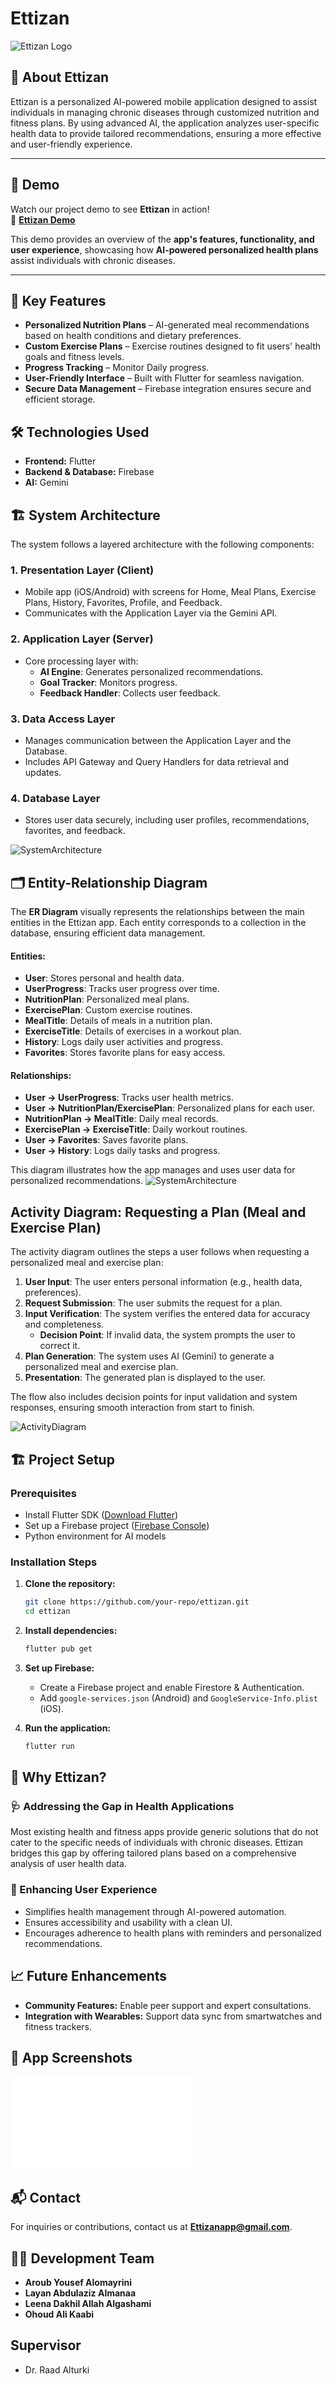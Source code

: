 # Ettizan

![Ettizan Logo](images/Ettizan_logo_enhanced22.png)  

## 📌 About Ettizan  
Ettizan is a personalized AI-powered mobile application designed to assist individuals in managing chronic diseases through customized nutrition and fitness plans. By using advanced AI, the application analyzes user-specific health data to provide tailored recommendations, ensuring a more effective and user-friendly experience.

---

## 🎥 Demo  

Watch our project demo to see **Ettizan** in action!  
🔗 **[Ettizan Demo](https://drive.google.com/file/d/1URw75cFvuwYuPpdC8lyA23Tu7zW9y0wQ/view?usp=sharing)**  

This demo provides an overview of the **app's features, functionality, and user experience**, showcasing how **AI-powered personalized health plans** assist individuals with chronic diseases.  

---
## 🎯 Key Features  
- **Personalized Nutrition Plans** – AI-generated meal recommendations based on health conditions and dietary preferences.  
- **Custom Exercise Plans** – Exercise routines designed to fit users' health goals and fitness levels.  
- **Progress Tracking** – Monitor Daily progress.  
- **User-Friendly Interface** – Built with Flutter for seamless navigation.  
- **Secure Data Management** – Firebase integration ensures secure and efficient storage.  
 

## 🛠️ Technologies Used  
- **Frontend:** Flutter  
- **Backend & Database:** Firebase  
- **AI:** Gemini

## 🏗️ System Architecture

The system follows a layered architecture with the following components:

### 1. **Presentation Layer (Client)**
- Mobile app (iOS/Android) with screens for Home, Meal Plans, Exercise Plans, History, Favorites, Profile, and Feedback.
- Communicates with the Application Layer via the Gemini API.

### 2. **Application Layer (Server)**
- Core processing layer with:
  - **AI Engine**: Generates personalized recommendations.
  - **Goal Tracker**: Monitors progress.
  - **Feedback Handler**: Collects user feedback.

### 3. **Data Access Layer**
- Manages communication between the Application Layer and the Database.
- Includes API Gateway and Query Handlers for data retrieval and updates.

### 4. **Database Layer**
- Stores user data securely, including user profiles, recommendations, favorites, and feedback.

![SystemArchitecture](images/diagrams/SystemArchitecture.png)  


## 🗂️ Entity-Relationship Diagram

The **ER Diagram** visually represents the relationships between the main entities in the Ettizan app. Each entity corresponds to a collection in the database, ensuring efficient data management.

#### Entities:
- **User**: Stores personal and health data.
- **UserProgress**: Tracks user progress over time.
- **NutritionPlan**: Personalized meal plans.
- **ExercisePlan**: Custom exercise routines.
- **MealTitle**: Details of meals in a nutrition plan.
- **ExerciseTitle**: Details of exercises in a workout plan.
- **History**: Logs daily user activities and progress.
- **Favorites**: Stores favorite plans for easy access.

#### Relationships:
- **User → UserProgress**: Tracks user health metrics.
- **User → NutritionPlan/ExercisePlan**: Personalized plans for each user.
- **NutritionPlan → MealTitle**: Daily meal records.
- **ExercisePlan → ExerciseTitle**: Daily workout routines.
- **User → Favorites**: Saves favorite plans.
- **User → History**: Logs daily tasks and progress.

This diagram illustrates how the app manages and uses user data for personalized recommendations.
![SystemArchitecture](images/diagrams/ERdiagram.png)  


## Activity Diagram: Requesting a Plan (Meal and Exercise Plan)

The activity diagram outlines the steps a user follows when requesting a personalized meal and exercise plan:

1. **User Input**: The user enters personal information (e.g., health data, preferences).
2. **Request Submission**: The user submits the request for a plan.
3. **Input Verification**: The system verifies the entered data for accuracy and completeness.
   - **Decision Point**: If invalid data, the system prompts the user to correct it.
4. **Plan Generation**: The system uses AI (Gemini) to generate a personalized meal and exercise plan.
5. **Presentation**: The generated plan is displayed to the user.

The flow also includes decision points for input validation and system responses, ensuring smooth interaction from start to finish.

![ActivityDiagram](images/diagrams/ActivityDiagram.png)  


## 🏗️ Project Setup  

### Prerequisites  
- Install Flutter SDK ([Download Flutter](https://flutter.dev/docs/get-started/install))  
- Set up a Firebase project ([Firebase Console](https://console.firebase.google.com/))  
- Python environment for AI models  

### Installation Steps  
1. **Clone the repository:**  
   ```bash
   git clone https://github.com/your-repo/ettizan.git
   cd ettizan
2. **Install dependencies:**  
   ```bash
   flutter pub get
   ```
3. **Set up Firebase:**  
   - Create a Firebase project and enable Firestore & Authentication.  
   - Add `google-services.json` (Android) and `GoogleService-Info.plist` (iOS).  

4. **Run the application:**  
   ```bash
   flutter run
   ```

## 📌 Why Ettizan?  

### 🩺 Addressing the Gap in Health Applications  
Most existing health and fitness apps provide generic solutions that do not cater to the specific needs of individuals with chronic diseases. Ettizan bridges this gap by offering tailored plans based on a comprehensive analysis of user health data.

### 🔹 Enhancing User Experience  
- Simplifies health management through AI-powered automation.  
- Ensures accessibility and usability with a clean UI.  
- Encourages adherence to health plans with reminders and personalized recommendations.  

## 📈 Future Enhancements  
- **Community Features:** Enable peer support and expert consultations.  
- **Integration with Wearables:** Support data sync from smartwatches and fitness trackers.  

## 📸 App Screenshots
![EttizanScreens](images/diagrams/EttizanScreens.pdf) 


## 📬 Contact  
For inquiries or contributions, contact us at **Ettizanapp@gmail.com**.  

## 👩‍💻 Development Team  
- **Aroub Yousef Alomayrini**
- **Layan Abdulaziz Almanaa**
- **Leena Dakhil Allah Algashami**  
- **Ohoud Ali Kaabi**



##  Supervisor
- Dr. Raad Alturki



   
